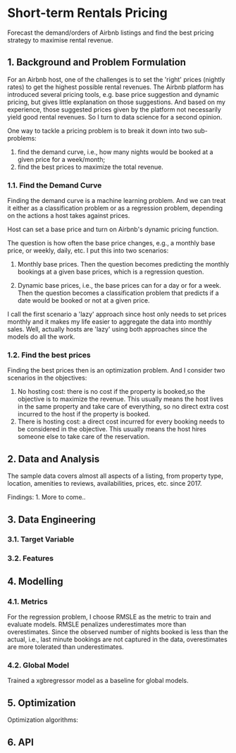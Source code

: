
# Short-term Rentals Pricing


Forecast the demand/orders of Airbnb listings and find the best pricing strategy to maximise rental revenue.

## 1.  Background and Problem Formulation

For an Airbnb host, one of the challenges is to set the 'right' prices (nightly rates) to get the highest possible rental revenues. 
The Airbnb platform has introduced several pricing tools, e.g. base price suggestion and dynamic pricing, but gives little explanation on those suggestions.
And based on my experience, those suggested prices given by the platform not necessarily yield good rental revenues. 
So I turn to data science for a second opinion.

One way to tackle a pricing problem is to break it down into two sub-problems: 
1) find the demand curve, i.e., how many nights would be booked at a given price for a week/month; 
2) find the best prices to maximize the total revenue.

### 1.1. Find the Demand Curve
Finding the demand curve is a machine learning problem. And we can treat it either as a classification problem
or as a regression problem, depending on the actions a host takes against prices.

Host can set a base price and turn on Airbnb's dynamic pricing function.

The question is how often the base price changes, e.g., a monthly base price, or weekly, daily, etc.
I put this into two scenarios: 

1. Monthly base prices. Then the question becomes predicting the monthly bookings at a given base prices, which is a regression question.

2. Dynamic base prices, i.e., the base prices can for a day or for a week. Then the question becomes a classification problem that predicts 
if a date would be booked or not at a given price.    

I call the first scenario a 'lazy' approach since host only needs to set prices monthly and it makes my life easier to aggregate the data into monthly sales.
Well, actually hosts are 'lazy' using both approaches since the models do all the work.


### 1.2. Find the best prices
Finding the best prices then is an optimization problem. And I consider two scenarios in the objectives:
1. No hosting cost: there is no cost if the property is booked,so the objective is to maximize the revenue. 
This usually means the host lives in the same property and take care of everything, so no direct extra cost incurred to the host if the property is booked.
2. There is hosting cost: a direct cost incurred for every booking needs to be considered in the objective. 
This usually means the host hires someone else to take care of the reservation.

## 2. Data and Analysis

The sample data covers almost all aspects of a listing, from property type, location, amenities to reviews, availabilities, prices, etc.
since 2017.
  
Findings:
1. 
More to come..

## 3. Data Engineering

### 3.1. Target Variable


### 3.2. Features

## 4. Modelling

### 4.1. Metrics
For the regression problem, I choose RMSLE as the metric to train and evaluate models.
RMSLE penalizes underestimates more than overestimates. Since the observed number of 
nights booked is less than the actual, i.e., last minute bookings are not captured in the data,
overestimates are more tolerated than underestimates.

### 4.2. Global Model

Trained a xgbregressor model as a baseline for global models.



## 5. Optimization
Optimization algorithms:

## 6. API

